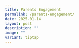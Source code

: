 ```yaml
---
title: Parents Engagement
permalink: /parents-engagement/
date: 2025-01-14
layout: post
description: ""
image: ""
variant: tiptap
---
```

